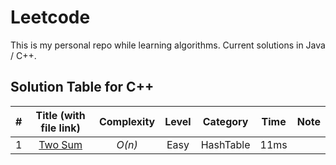 # Leetcode

This is my personal repo while learning algorithms. Current solutions in Java / C++.

## Solution Table for C++

| #     | Title (with file link)       | Complexity | Level | Category   | Time | Note  |
| :---: | :---:                        | :---:      | :---: | :---:      | :---:| :---: |
| 1     | [Two Sum](C++/1.Two-Sum.cpp) | *O(n)*     | Easy  | HashTable  | 11ms |       |
